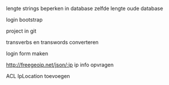 lengte strings beperken in database zelfde lengte oude database

login bootstrap

project in git

transverbs en transwords converteren

login form maken

http://freegeoip.net/json/:ip ip info opvragen

ACL IpLocation toevoegen
